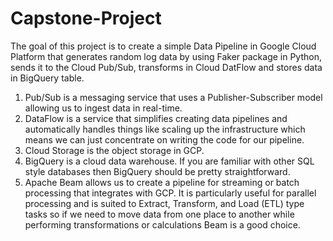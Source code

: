 # Capstone-Project

The goal of this project is to create a simple Data Pipeline in Google Cloud Platform that generates random log data by using Faker package in Python, sends it to the Cloud Pub/Sub, transforms in Cloud DatFlow and stores data in BigQuery table. 

1. Pub/Sub is a messaging service that uses a Publisher-Subscriber model allowing us to ingest data in real-time.
2. DataFlow is a service that simplifies creating data pipelines and automatically handles things like scaling up the infrastructure which means we can just concentrate on writing the code for our pipeline.
3. Cloud Storage is the object storage in GCP.
4. BigQuery is a cloud data warehouse. If you are familiar with other SQL style databases then BigQuery should be pretty straightforward.
5. Apache Beam allows us to create a pipeline for streaming or batch processing that integrates with GCP. It is particularly useful for parallel processing and is suited to Extract, Transform, and Load (ETL) type tasks so if we need to move data from one place to another while performing transformations or calculations Beam is a good choice.
